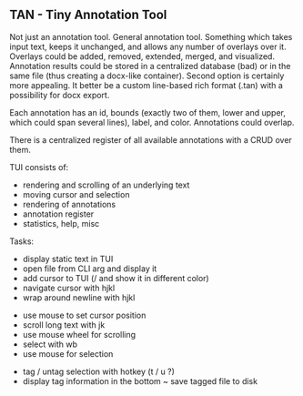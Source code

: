 ## TAN - Tiny Annotation Tool

Not just an annotation tool. General annotation tool.
Something which takes input text, keeps it unchanged,
and allows any number of overlays over it. Overlays
could be added, removed, extended, merged, and visualized.
Annotation results could be stored in a centralized database (bad)
or in the same file (thus creating a docx-like container).
Second option is certainly more appealing. It better be
a custom line-based rich format (.tan) with a possibility
for docx export.

Each annotation has an id, bounds (exactly two of them,
lower and upper, which could span several lines), label, and color.
Annotations could overlap.

There is a centralized register of all available annotations
with a CRUD over them.

TUI consists of:
- rendering and scrolling of an underlying text
- moving cursor and selection
- rendering of annotations
- annotation register
- statistics, help, misc

Tasks:
+ display static text in TUI
+ open file from CLI arg and display it
+ add cursor to TUI (/ and show it in different color)
+ navigate cursor with hjkl
+ wrap around newline with hjkl
- use mouse to set cursor position
- scroll long text with jk
- use mouse wheel for scrolling
- select with wb
- use mouse for selection
+ tag / untag selection with hotkey (t / u ?)
+ display tag information in the bottom
~ save tagged file to disk
